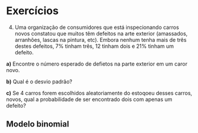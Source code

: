 # Exercícios

4. Uma organização de consumidores que está inspecionando carros novos constatou que muitos têm defeitos na arte exterior (amassados, arranhões, lascas na pintura, etc). Embora nenhum tenha mais de três destes defeitos, 7% tinham três, 12 tinham dois e 21% tinham um defeito.

**a)** Encontre o número esperado de defietos na parte exterior em um caror novo.

**b)** Qual é o desvio padrão?

**c)** Se 4 carros forem escolhidos aleatoriamente do estoqoeu desses carros, novos, qual a probabilidade de ser encontrado dois com apenas um defeito?

## Modelo binomial